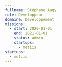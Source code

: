 ```yaml
---
fullname: Stéphane Augy
role: Développeur
domaine: Développement
missions:
  - start: 2020-01-01
    end: 2021-01-01
    status: admin
    startups:
      - metiis
startups:
  - metiis
---
```

